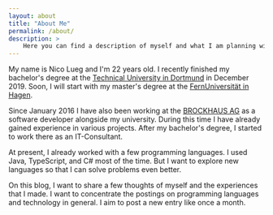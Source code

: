 ```yaml
---
layout: about
title: "About Me"
permalink: /about/
description: >
    Here you can find a description of myself and what I am planning with this blog.
---
```


My name is Nico Lueg and I'm 22 years old.
I recently finished my bachelor's degree at the [Technical University in Dortmund](https://tu-dortmund.de/en/) in December 2019.
Soon, I will start with my master's degree at the [FernUniversität in Hagen](https://www.fernuni-hagen.de/english/).

Since January 2016 I have also been working at the [BROCKHAUS AG](https://www.brockhaus-ag.de/) as a software developer alongside my university.
During this time I have already gained experience in various projects.
After my bachelor's degree, I started to work there as an IT-Consultant.

At present, I already worked with a few programming languages.
I used Java, TypeScript, and C# most of the time.
But I want to explore new languages so that I can solve problems even better.

On this blog, I want to share a few thoughts of myself and the experiences that I made.
I want to concentrate the postings on programming languages and technology in general.
I aim to post a new entry like once a month.
